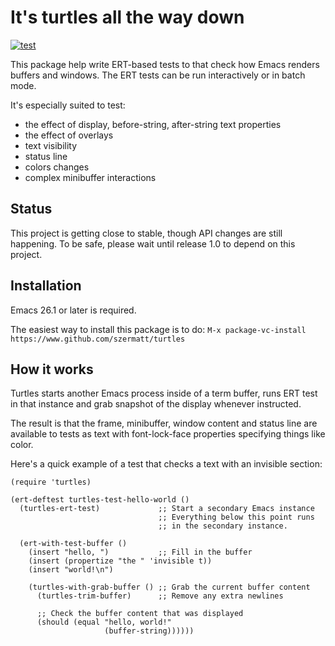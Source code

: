 # It's turtles all the way down

[![test](https://github.com/szermatt/turtles/workflows/test/badge.svg)](https://github.com/szermatt/turtles/actions)

This package help write ERT-based tests to that check how Emacs
renders buffers and windows. The ERT tests can be run interactively or
in batch mode.

It's especially suited to test:

- the effect of display, before-string, after-string text properties
- the effect of overlays
- text visibility
- status line
- colors changes
- complex minibuffer interactions

## Status

This project is getting close to stable, though API changes are still
happening. To be safe, please wait until release 1.0 to depend on this
project.

## Installation

Emacs 26.1 or later is required.

The easiest way to install this package is to do: `M-x
package-vc-install https://www.github.com/szermatt/turtles`

## How it works

Turtles starts another Emacs process inside of a term buffer, runs ERT
test in that instance and grab snapshot of the display whenever
instructed.

The result is that the frame, minibuffer, window content and status
line are available to tests as text with font-lock-face properties
specifying things like color.

Here's a quick example of a test that checks a text with an invisible
section:

```elisp
(require 'turtles)

(ert-deftest turtles-test-hello-world ()
  (turtles-ert-test)             ;; Start a secondary Emacs instance
                                 ;; Everything below this point runs
                                 ;; in the secondary instance.

  (ert-with-test-buffer ()
    (insert "hello, ")           ;; Fill in the buffer
    (insert (propertize "the " 'invisible t))
    (insert "world!\n")

    (turtles-with-grab-buffer () ;; Grab the current buffer content
      (turtles-trim-buffer)      ;; Remove any extra newlines

      ;; Check the buffer content that was displayed
      (should (equal "hello, world!"
                     (buffer-string))))))
```
